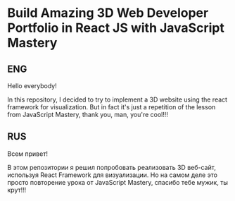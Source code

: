 # Build Amazing 3D Web Developer Portfolio in React JS with JavaScript Mastery

## ENG

Hello everybody!

In this repository, I decided to try to implement a 3D website using the react framework for visualization.
But in fact it's just a repetition of the lesson from JavaScript Mastery, thank you, man, you're cool!!!

## RUS

Всем привет!

В этом репозитории я решил попробовать реализовать 3D веб-сайт, используя React Framework для визуализации.
Но на самом деле это просто повторение урока от JavaScript Mastery, спасибо тебе мужик, ты крут!!!
